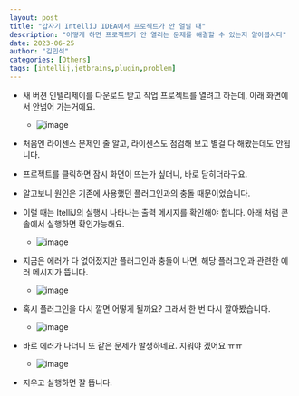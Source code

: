 ```yaml
---
layout: post
title: "갑자기 IntelliJ IDEA에서 프로젝트가 안 열릴 때"
description: "어떻게 하면 프로젝트가 안 열리는 문제를 해결할 수 있는지 알아봅시다"
date: 2023-06-25
author: "김민석"
categories: [Others]
tags: [intellij,jetbrains,plugin,problem]
---
```

- 새 버젼 인텔리제이를 다운로드 받고 작업 프로젝트를 열려고 하는데, 아래 화면에서 안넘어 가는거에요.
  - ![image](https://reddol18.github.io/dev5min/images/20230625/image.png)
- 처음엔 라이센스 문제인 줄 알고, 라이센스도 점검해 보고 별걸 다 해봤는데도 안됩니다.
- 프로젝트를 클릭하면 잠시 화면이 뜨는가 싶더니, 바로 닫히더라구요.
- 알고보니 원인은 기존에 사용했던 플러그인과의 충돌 때문이었습니다.

- 이럴 때는 ItelliJ의 실행시 나타나는 출력 메시지를 확인해야 합니다. 아래 처럼 콘솔에서 실행하면 확인가능해요.
  - ![image](https://reddol18.github.io/dev5min/images/20230625/image-1.png)
- 지금은 에러가 다 없어졌지만 플러그인과 충돌이 나면, 해당 플러그인과 관련한 에러 메시지가 뜹니다.
  - ![image](https://reddol18.github.io/dev5min/images/20230625/image-2.png)
- 혹시 플러그인을 다시 깔면 어떻게 될까요? 그래서 한 번 다시 깔아봤습니다.
  - ![image](https://reddol18.github.io/dev5min/images/20230625/image-3.png)
- 바로 에러가 나더니 또 같은 문제가 발생하네요. 지워야 겠어요 ㅠㅠ
  - ![image](https://reddol18.github.io/dev5min/images/20230625/image-4.png)  
- 지우고 실행하면 잘 뜹니다.  
